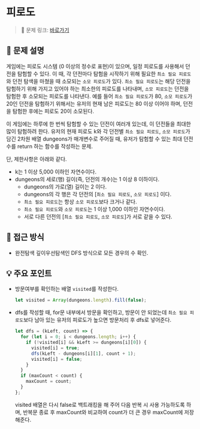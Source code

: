 # 피로도

> 🔗 문제 링크: [바로가기](https://school.programmers.co.kr/learn/courses/30/lessons/87946) 

## 🌱 문제 설명
게임에는 피로도 시스템 (0 이상의 정수로 표현)이 있으며, 일정 피로도를 사용해서 던전을 탐험할 수 있다. 이 때, 각 던전마다 탐험을 시작하기 위해 필요한 `최소 필요 피로도`와 던전 탐색을 마쳤을 때 소모되는 `소모 피로도`가 있다. `최소 필요 피로도`는 해당 던전을 탐험하기 위해 가지고 있어야 하는 최소한의 피로도를 나타내며, `소모 피로도`는 던전을 탐험한 후 소모되는 피로도를 나타낸다. 예를 들어 `최소 필요 피로도`가 80, `소모 피로도`가 20인 던전을 탐험하기 위해서는 유저의 현재 남은 피로도는 80 이상 이어야 하며, 던전을 탐험한 후에는 피로도 20이 소모된다.

이 게임에는 하루에 한 번씩 탐험할 수 있는 던전이 여러개 있는데, 이 던전들을 최대한 많이 탐험하려 한다. 유저의 현재 피로도 k와 각 던전별 `최소 필요 피로도`, `소모 피로도`가 담긴 2차원 배열 dungeons가 매개변수로 주어질 때, 유저가 탐험할 수 있는 최대 던전 수를 return 하는 함수를 작성하는 문제.

단, 제한사항은 아래와 같다.

- k는 1 이상 5,000 이하인 자연수이다.
- dungeons의 세로(행) 길이(즉, 던전의 개수)는 1 이상 8 이하이다.
  - dungeons의 가로(열) 길이는 2 이다.
  - dungeons의 각 행은 각 던전의 [`최소 필요 피로도`, `소모 피로도`] 이다.
  - `최소 필요 피로도`는 항상 `소모 피로도`보다 크거나 같다.
  - `최소 필요 피로도`와 `소모 피로도`는 1 이상 1,000 이하인 자연수이다.
  - 서로 다른 던전의 [`최소 필요 피로도`, `소모 피로도`]가 서로 같을 수 있다.


## 🤔 접근 방식
- 완전탐색 깊이우선탐색인 DFS 방식으로 모든 경우의 수 확인.

## 💡 주요 포인트
- 방문여부를 확인하는 배열 `visited`를 작성한다.
  ```js
  let visited = Array(dungeons.length).fill(false);
  ```
- dfs를 작성할 때, for문 내부에서 방문을 확인하고, 방문이 안 되었는데 `최소 필요 피로도`보다 남아 있는 유저의 피로도가 높으면 방문처리 후 dfs로 넣어준다.
  ```js
  let dfs = (kLeft, count) => {
    for (let i = 0; i < dungeons.length; i++) {
      if (!visited[i] && kLeft >= dungeons[i][0]) {
        visited[i] = true;
        dfs(kLeft - dungeons[i][1], count + 1);
        visited[i] = false;
      }
    }
    if (maxCount < count) {
      maxCount = count;
    }
  };
  ```
  visited 배열은 다시 false로 백트래킹을 해 주어 다음 반복 시 사용 가능하도록 하며, 반복문 종료 후 maxCount와 비교하여 count가 더 큰 경우 maxCount에 저장해준다.